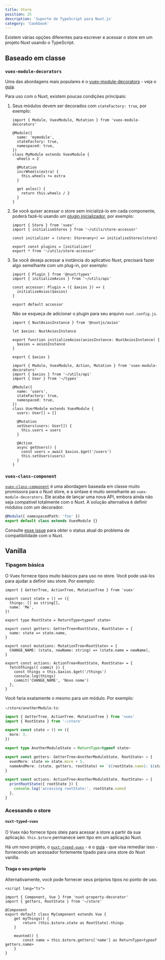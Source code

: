 ```yaml
---
title: Store
position: 25
description: 'Suporte de TypeScript para Nuxt.js'
category: 'Cookbook'
---
```


Existem várias opções diferentes para escrever e acessar o store em um projeto Nuxt usando o TypeScript.

## Baseado em classe

### `vuex-module-decorators`

Uma das abordagens mais populares é o [vuex-module-decorators](https://github.com/championswimmer/vuex-module-decorators) - veja o [guia](https://championswimmer.in/vuex-module-decorators/).


Para uso com o Nuxt, existem poucas condições principais:

1. Seus módulos devem ser decorados com `stateFactory: true`, por exemplo:

   ```ts{}[store/mymodule.ts]
   import { Module, VuexModule, Mutation } from 'vuex-module-decorators'

   @Module({
     name: 'mymodule',
     stateFactory: true,
     namespaced: true,
   })
   class MyModule extends VuexModule {
     wheels = 2

     @Mutation
     incrWheels(extra) {
       this.wheels += extra
     }

     get axles() {
       return this.wheels / 2
     }
   }
   ```

2. Se você quiser acessar o store sem inicializá-lo em cada componente, poderá fazê-lo usando um [plugin inicializador](https://github.com/championswimmer/vuex-module-decorators#accessing-modules-with-nuxtjs), por exemplo:
   ```ts{}[store/index.ts]
   import { Store } from 'vuex'
   import { initialiseStores } from '~/utils/store-accessor'

   const initializer = (store: Store<any>) => initialiseStores(store)

   export const plugins = [initializer]
   export * from '~/utils/store-accessor'
   ```

3. Se você deseja acessar a instância do aplicativo Nuxt, precisará fazer algo semelhante com um plug-in, por exemplo:
   ```ts{}[plugins/axios-accessor.ts]
   import { Plugin } from '@nuxt/types'
   import { initializeAxios } from '~/utils/api'

   const accessor: Plugin = ({ $axios }) => {
     initializeAxios($axios)
   }

   export default accessor
   ```

   Não se esqueça de adicionar o plugin para seu arquivo `nuxt.config.js`.

   ```ts{}[utils/api.ts]
   import { NuxtAxiosInstance } from '@nuxtjs/axios'

   let $axios: NuxtAxiosInstance

   export function initializeAxios(axiosInstance: NuxtAxiosInstance) {
     $axios = axiosInstance
   }
   
   export { $axios }
   ```

   ```ts{}[store/users.ts]
   import { Module, VuexModule, Action, Mutation } from 'vuex-module-decorators'
   import { $axios } from '~/utils/api'
   import { User } from '~/types'

   @Module({
     name: 'users',
     stateFactory: true,
     namespaced: true,
   })
   class UserModule extends VuexModule {
     users: User[] = []

     @Mutation
     setUsers(users: User[]) {
       this.users = users
     }

     @Action
     async getUsers() {
       const users = await $axios.$get('/users')
       this.setUsers(users)
     }
   }
   ```

### `vuex-class-component`

[`vuex-class-component`](https://github.com/michaelolof/vuex-class-component) é uma abordagem baseada em classe muito promissora para o Nuxt store, e a sintaxe é muito semelhante ao `vuex-module-decorators`. Ele acaba de lançar uma nova API, embora ainda não seja compatível totalmente com o Nuxt. A solução alternativa é definir módulos com um decorador:

```ts
@Module({ namespacedPath: 'foo' })
export default class extends VuexModule {}
```

Consulte [esse  issue](https://github.com/michaelolof/vuex-class-component/issues/43) para obter o status atual do problema de compatibilidade com o Nuxt.

## Vanilla

### Tipagem básica

O Vuex fornece tipos muito básicos para uso no store. Você pode usá-los para ajudar a definir seu store. Por exemplo:

```ts{}[store/index.ts]
import { GetterTree, ActionTree, MutationTree } from 'vuex'

export const state = () => ({
  things: [] as string[],
  name: 'Me',
})

export type RootState = ReturnType<typeof state>

export const getters: GetterTree<RootState, RootState> = {
  name: state => state.name,
}

export const mutations: MutationTree<RootState> = {
  CHANGE_NAME: (state, newName: string) => (state.name = newName),
}

export const actions: ActionTree<RootState, RootState> = {
  fetchThings({ commit }) {
    const things = this.$axios.$get('/things')
    console.log(things)
    commit('CHANGE_NAME', 'Novo nome')
  },
}
```

Você faria exatamente o mesmo para um módulo. Por exemplo:

`~/store/anotherModule.ts`:
```ts
import { GetterTree, ActionTree, MutationTree } from 'vuex'
import { RootState } from '~/store'

export const state = () => ({
  more: 3,
})

export type AnotherModuleState = ReturnType<typeof state>

export const getters: GetterTree<AnotherModuleState, RootState> = {
  evenMore: state => state.more + 5,
  nameAndMore: (state, getters, rootState) => `${rootState.name}: ${state.more}`,
}

export const actions: ActionTree<AnotherModuleState, RootState> = {
  printRootState({ rootState }) {
    console.log('accessing rootState:', rootState.name)
  },
}
```

### Acessando o store

#### `nuxt-typed-vuex`


O Vuex não fornece tipos úteis para acessar a store a partir da sua aplicação. `this.$store` permanece sem tipo em um aplicação Nuxt.

Há um novo projeto, o [`nuxt-typed-vuex`](https://github.com/danielroe/nuxt-typed-vuex) - e o [guia](https://nuxt-typed-vuex.danielcroe.com/) - que visa remediar isso - fornecendo um acessador fortemente tipado para uma store do Nuxt vanilla.


#### Traga o seu próprio

Alternativamente, você pode fornecer seus próprios tipos no ponto de uso.

```ts{}[components/MyComponent.vue]
<script lang="ts">

import { Component, Vue } from 'nuxt-property-decorator'
import { getters, RootState } from '~/store'

@Component
export default class MyComponent extends Vue {
    get myThings() {
        return (this.$store.state as RootState).things
    }

    mounted() {
        const name = this.$store.getters['name'] as ReturnType<typeof getters.name>
    }
}
```
